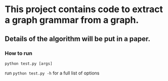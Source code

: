# This project contains code to extract a graph grammar from a graph.

## Details of the algorithm will be put in a paper.

### How to run

`python test.py [args]`

run `python test.py -h` for a full list of options
